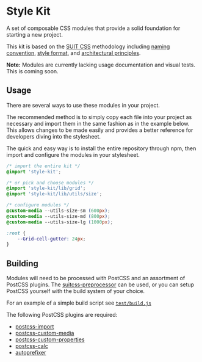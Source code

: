# Style Kit

A set of composable CSS modules that provide a solid foundation for starting
a new project.

This kit is based on the [SUIT CSS](https://suitcss.github.io) methodology
including [naming convention](http://github.com/suitcss/suit/blob/master/doc/naming-conventions.md), 
[style format](http://github.com/suitcss/suit/blob/master/doc/STYLE.md#css),
and [architectural principles](http://github.com/suitcss/suit/blob/master/doc/design-principles.md).

**Note:** Modules are currently lacking usage documentation and visual tests. 
This is coming soon.


## Usage

There are several ways to use these modules in your project. 

The recommended method is to simply copy each file into your project as
necessary and import them in the same fashion as in the example below. This 
allows changes to be made easily and provides a better reference for 
developers diving into the stylesheet.

The quick and easy way is to install the entire repository through npm, 
then import and configure the modules in your stylesheet.

```css
/* import the entire kit */
@import 'style-kit';

/* or pick and choose modules */
@import 'style-kit/lib/grid';
@import 'style-kit/lib/utils/size';

/* configure modules */
@custom-media --utils-size-sm (600px);
@custom-media --utils-size-md (800px);
@custom-media --utils-size-lg (1000px);

:root {
    --Grid-cell-gutter: 24px;
}
```


## Building

Modules will need to be processed with PostCSS and an
assortment of PostCSS plugins. The
[suitcss-preprocessor](https://github.com/suitcss/preprocessor) can be used, 
or you can setup PostCSS yourself with the build system of your choice.

For an example of a simple build script see
[`test/build.js`](https://github.com/tbck/style-kit/blob/master/test/build.js)

The following PostCSS plugins are required:

- [postcss-import](https://github.com/postcss/postcss-import)
- [postcss-custom-media](https://github.com/postcss/postcss-custom-media)
- [postcss-custom-properties](https://github.com/postcss/postcss-custom-properties)
- [postcss-calc](https://github.com/postcss/postcss-calc)
- [autoprefixer](https://github.com/postcss/autoprefixer)
